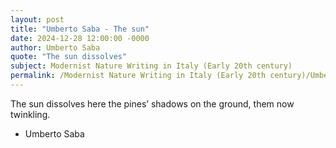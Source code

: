 ```yaml
---
layout: post
title: "Umberto Saba - The sun"
date: 2024-12-28 12:00:00 -0000
author: Umberto Saba
quote: "The sun dissolves"
subject: Modernist Nature Writing in Italy (Early 20th century)
permalink: /Modernist Nature Writing in Italy (Early 20th century)/Umberto Saba/Umberto Saba - The sun
---
```


The sun dissolves
here the pines’ shadows
on the ground,
them now twinkling.

- Umberto Saba

